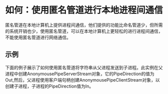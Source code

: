 # 如何：使用匿名管道进行本地进程间通信

匿名管道在本地计算机上提供进程间通信，他们提供的功能比命名管道少，但所需的系统开销也少，使用匿名管道，可以在本地计算机上更轻松的进行进程间通信，不能使用匿名管道进行网络通信。

## 示例

下面的例子展示了如何使用匿名管道将字符串从父进程发送到子进程。此实例在父进程中创建AnonymousePipeServerStream对象，它的PipeDirection的值为Out,然后，父进程使用客户端句柄创建AnonymousePipeClientStream对象，以创建子进程，子进程的PipeDirection值为In。